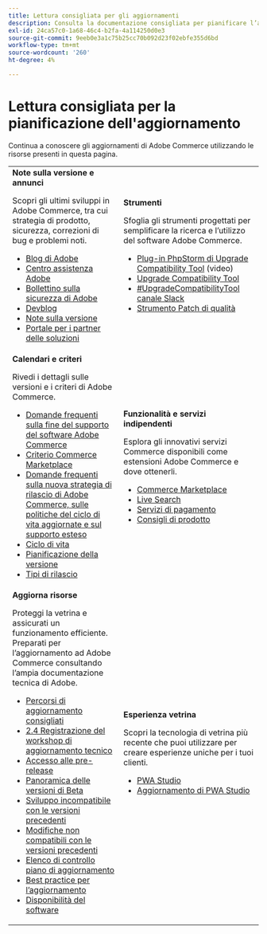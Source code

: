 ```yaml
---
title: Lettura consigliata per gli aggiornamenti
description: Consulta la documentazione consigliata per pianificare l’aggiornamento di Adobe Commerce.
exl-id: 24ca57c0-1a68-46c4-b2fa-4a114250d0e3
source-git-commit: 9eeb0e3a1c75b25cc70b092d23f02ebfe355d6bd
workflow-type: tm+mt
source-wordcount: '260'
ht-degree: 4%

---
```


# Lettura consigliata per la pianificazione dell&#39;aggiornamento

Continua a conoscere gli aggiornamenti di Adobe Commerce utilizzando le risorse presenti in questa pagina.

<table>
  <tbody>
    <tr>
      <td><strong>Note sulla versione e annunci</strong>
        <p>Scopri gli ultimi sviluppi in Adobe Commerce, tra cui strategia di prodotto, sicurezza, correzioni di bug e problemi noti.</p>
          <ul>
            <li><a href="https://blog.adobe.com/">Blog di Adobe</a></li>
            <li><a href="https://experienceleague.adobe.com/docs/commerce-knowledge-base/kb/overview.html">Centro assistenza Adobe</a></li>
            <li><a href="https://helpx.adobe.com/security/security-bulletin.html">Bollettino sulla sicurezza di Adobe</a></li>
            <li><a href="https://community.magento.com/t5/Magento-DevBlog/bg-p/devblog">Devblog</a></li>
            <li><a href="https://experienceleague.adobe.com/docs/commerce-operations/release/notes/overview.html">Note sulla versione</a></li>
            <li><a href="https://solutionpartners.adobe.com/solution-partners.html">Portale per i partner delle soluzioni</a></li>
          </ul>
        </td>
      <td><strong>Strumenti</strong>
        <p>Sfoglia gli strumenti progettati per semplificare la ricerca e l’utilizzo del software Adobe Commerce.</p>
          <ul>
            <li><a href="https://experienceleague.adobe.com/docs/commerce-learn/tutorials/uct-phpstorm.html">Plug-in PhpStorm di Upgrade Compatibility Tool</a> (video)</li>
            <li><a href="../upgrade-compatibility-tool/overview.md">Upgrade Compatibility Tool</a></li>
            <li><a href="https://magentocommeng.slack.com/archives/C019Y143U9F">#UpgradeCompatibilityTool canale Slack</a></li>
            <li><a href="../../tools/quality-patches-tool/usage.md">Strumento Patch di qualità</a></li>
          </ul>
      </td>
    </tr>
    <tr>
      <td><strong>Calendari e criteri</strong>
        <p>Rivedi i dettagli sulle versioni e i criteri di Adobe Commerce.</p>
          <ul>
            <li><a href="https://experienceleague.adobe.com/docs/commerce-knowledge-base/kb/faq/adobe-commerce-eos-policy-faq.html">Domande frequenti sulla fine del supporto del software Adobe Commerce</a></li>
            <li><a href="https://developer.adobe.com/commerce/marketplace/guides/sellers/compatibility/requirements/">Criterio Commerce Marketplace</a></li>
            <li><a href="https://experienceleague.adobe.com/docs/commerce-knowledge-base/kb/faq/adobe-commerce-release-strategy-lifecycle-policy.html">Domande frequenti sulla nuova strategia di rilascio di Adobe Commerce, sulle politiche del ciclo di vita aggiornate e sul supporto esteso</a></li>
            <li><a href="https://www.adobe.com/content/dam/cc/en/legal/terms/enterprise/pdfs/Adobe-Commerce-Software-Lifecycle-Policy.pdf">Ciclo di vita</a></li>
            <li><a href="../../release/schedule.md">Pianificazione della versione</a></li>
            <li><a href="../../release/versioning-policy.md">Tipi di rilascio</a></li>
          </ul>
        </td>
      <td><strong>Funzionalità e servizi indipendenti</strong>
        <p>Esplora gli innovativi servizi Commerce disponibili come estensioni Adobe Commerce e dove ottenerli.</p>
          <ul>
            <li><a href="https://marketplace.magento.com/">Commerce Marketplace</a></li>
            <li><a href="https://marketplace.magento.com/magento-live-search.html">Live Search</a></li>
            <li><a href="https://marketplace.magento.com/magento-payment-services.html">Servizi di pagamento</a></li>
            <li><a href="https://marketplace.magento.com/magento-product-recommendations.html">Consigli di prodotto</a></li>
          </ul>
      </td>
    </tr>
    <tr>
      <td><strong>Aggiorna risorse</strong>
        <p>Proteggi la vetrina e assicurati un funzionamento efficiente. Preparati per l’aggiornamento ad Adobe Commerce consultando l’ampia documentazione tecnica di Adobe.</p>
          <ul>
            <li><a href="recommended-upgrade-paths.md">Percorsi di aggiornamento consigliati</a></li>
            <li><a href="https://experienceleague.adobe.com/docs/commerce-learn/tutorials/upgrade-workshop.html?lang=en">2.4 Registrazione del workshop di aggiornamento tecnico</a></li>
            <li><a href="https://experienceleague.adobe.com/docs/commerce-knowledge-base/kb/troubleshooting/miscellaneous/cannot-access-the-latest-magento-commerce-pre-release.html">Accesso alle pre-release</a></li>
            <li><a href="../../release/beta.md">Panoramica delle versioni di Beta</a></li>
            <li><a href="https://developer.adobe.com/commerce/contributor/guides/code-contributions/backward-compatibility-policy/">Sviluppo incompatibile con le versioni precedenti</a></li>
            <li><a href="https://developer.adobe.com/commerce/php/development/backward-incompatible-changes/">Modifiche non compatibili con le versioni precedenti</a></li>
            <li><a href="../../implementation-playbook/best-practices/maintenance/upgrade-checklist.md">Elenco di controllo piano di aggiornamento</a></li>
            <li><a href="../prepare/best-practices.md">Best practice per l’aggiornamento</a></li>
            <li><a href="../../release/product-availability.md">Disponibilità del software</a></li>
          </ul>
      </td>
      <td><strong>Esperienza vetrina</strong>
        <p>Scopri la tecnologia di vetrina più recente che puoi utilizzare per creare esperienze uniche per i tuoi clienti.</p>
          <ul>
            <li><a href="https://developer.adobe.com/commerce/pwa-studio/">PWA Studio</a></li>
            <li><a href="https://developer.adobe.com/commerce/pwa-studio/guides/upgrading-versions">Aggiornamento di PWA Studio</a></li>
          </ul>
      </td>
    </tr>
  </tbody>
</table>
